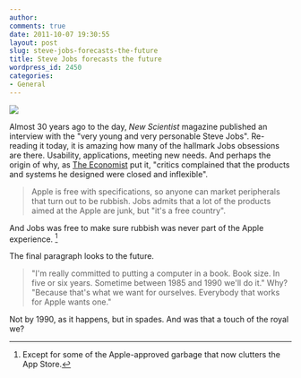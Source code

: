 ```yaml
---
author:
comments: true
date: 2011-10-07 19:30:55
layout: post
slug: steve-jobs-forecasts-the-future
title: Steve Jobs forecasts the future
wordpress_id: 2450
categories:
- General
---
```


![](/uploads/2011/10/Jobs-Interview-Thumb.png)

Almost 30 years ago to the day, _New Scientist_ magazine published an interview with the "very young and very personable Steve Jobs". Re-reading it today, it is amazing how many of the hallmark Jobs obsessions are there. Usability, applications, meeting new needs. And perhaps the origin of why, as [The Economist](http://www.economist.com/node/21531530) put it, "critics complained that the products and systems he designed were closed and inflexible".


> Apple is free with specifications, so anyone can market peripherals that turn out to be rubbish. Jobs admits that a lot of the products aimed at the Apple are junk, but "it's a free country".


And Jobs was free to make sure rubbish was never part of the Apple experience. [^fn1]
[^fn1]: Except for some of the Apple-approved garbage that now clutters the App Store. 

 

The final paragraph looks to the future.


> "I'm really committed to putting a computer in a book. Book size. In five or six years. Sometime between 1985 and 1990 we'll do it." Why? "Because that's what we want for ourselves. Everybody that works for Apple wants one."


Not by 1990, as it happens, but in spades. And was that a touch of the royal we?
